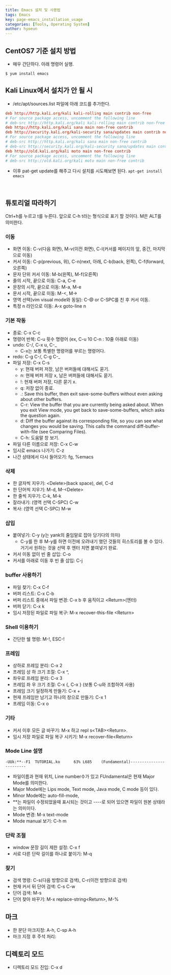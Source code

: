 ```yaml
---
title: Emacs 설치 및 사용법
tags: Emacs
key: page-emacs_installation_usage
categories: [Tools, Operating System]
author: hyoeun
---
```


## CentOS7 기준 설치 방법
* 매우 간단하다. 아래 명령어 실행.
```console
$ yum install emacs
```

## Kali Linux에서 설치가 안 될 시
* /etc/apt/sources.list 파일에 아래 코드를 추가한다.
```conf
deb http://http.kali.org/kali kali-rolling main contrib non-free
# For source package access, uncomment the following line
# deb-src http://http.kali.org/kali kali-rolling main contrib non-free
deb http://http.kali.org/kali sana main non-free contrib
deb http://security.kali.org/kali-security sana/updates main contrib non-free
# For source package access, uncomment the following line
# deb-src http://http.kali.org/kali sana main non-free contrib
# deb-src http://security.kali.org/kali-security sana/updates main contrib non-free
deb http://old.kali.org/kali moto main non-free contrib
# For source package access, uncomment the following line
# deb-src http://old.kali.org/kali moto main non-free contrib
```
* 이후 pat-get update를 해주고 다시 설치를 시도해보면 된다. ```apt-get install emacs```

<br>

## 튜토리얼 따라하기
Ctrl+h를 누르고 t를 누른다. 앞으로 C-h t라는 형식으로 표기 할 것이다.
M은 ALT를 의미한다.

### 이동
* 화면 이동: C-v(다음 화면), M-v(이전 화면), C-l(커서를 페이지의 앞, 중간, 마지막으로 이동)
* 커서 이동: C-p(previous, 위), C-n(next, 아래, C-b(back, 왼쪽), C-f(forward, 오른쪽)
* 문자 단위 커서 이동: M-b(왼쪽), M-f(오른쪽)
* 줄의 시작, 끝으로 이동: C-a, C-e
* 문장의 시작, 끝으로 이동: M-a, M-e
* 문서 시작, 끝으로 이동: M-<, M->
* 영역 선택(vim visual mode와 동일): C-@ or C-SPC를 친 후 커서 이동.
* 특정 n 라인으로 이동: A-x goto-line n

### 기본 작동
* 종료: C-x C-c
* 명령어 반복: C-u 횟수 명령어 (ex, C-u 10 C-n : 10줄 아래로 이동)
* undo: C-/, C-x u, C-_
  * C-x는 보통 특별한 명령어를 부르는 명령어다.
* redo: C-g C-/, C-g C-_
* 파일 저장: C-x C-s
  * y: 현재 버퍼 저장, 남은 버퍼들에 대해서도 묻기. 
  * n: 현재 버퍼 저장 x, 남은 버퍼들에 대해서도 묻기.
  * !: 현재 버퍼 저장, 다른 묻기 x. 
  * q: 저장 없이 종료. 
  * .: Save this buffer, then exit save-some-buffers without even asking about other buffers. 
  * C-r: View the buffer that you are currently being asked about. When you exit View mode, you get back to save-some-buffers, which asks the question again. 
  * d: Diff the buffer against its corresponding file, so you can see what changes you would be saving. This calls the command diff-buffer-with-file (see Comparing Files). 
  * C-h: 도움말 창 보기.
* 파일 다른 이름으로 저장: C-x C-w
* 임시로 emacs 나가기: C-z
* 나간 상태에서 다시 들어오기: fg, %emacs

### 삭제

* 한 글자씩 지우기: \<Delete\>(back space), del, C-d
* 한 단어씩 지우기: M-d, M-\<Delete\>
* 한 줄씩 지우기: C-k, M-k
* 잘라내기: (영역 선택 C-SPC) C-w
* 복사: (영역 선택 C-SPC) M-w

### 삽입

* 붙여넣기: C-y (y는 yank의 줄임말로 잡아 당기다의 의미)
  * C-y를 한 후 M-y를 하면 이전에 오려내기 했던 것들의 히스토리를 볼 수 있다. 거기서 원하는 것을 선택 후 엔터 치면 붙여넣기 완료.
* 커서 이동 없이 빈 줄 삽입: C-o
* 커서를 아래로 이동 후 빈 줄 삽입: C-j

### buffer 사용하기

* 파일 찾기: C-x C-f
* 버퍼 리스트: C-x C-b
* 버퍼 리스트 중에서 파일 변경: C-x b 후 움직이고 \<Return\>(엔터)
* 버퍼 닫기: C-x k
* 임시 저장된 파일로 파일 복구: M-x recover-this-file \<Return\>

### Shell 이용하기

* 간단한 쉘 명령: M-!, ESC-!

### 프레임

* 상하로 프레임 분리: C-x 2
* 프레임 상 하 크기 조절: C-x ^, 
* 좌우로 프레임 분리: C-x 3
* 프레임 좌 우 크기 조절: C-x \{, C-x \} (보통 C-u와 조합하여 사용)
* 프레임 크기 일정하게 만들기: C-x +
* 현재 프레임만 남기고 하나의 창으로 만들기: C-x 1
* 프레임 이동: C-x o

### 기타

* 커서 이후 모든 글 바꾸기: M-x 하고 repl s\<TAB\>\<Return\>.
* 임시 저장 파일로 파일 복구 시키기: M-x recover-file\<Return\>

### Mode Line 설명

```-UUk:**--F1  TUTORIAL.ko      63% L685    (Fundamental)------------------------```

* 파일이름과 현재 위치, Line number수가 있고 FUndamental은 현재 Major Mode를 의미한다.
* Major Mode에는 Lips mode, Text mode, Java mode, C mode 등이 있다.
* Minor Mode에는 auto-fill-mode,  
* **는 파일이 수정되었을때 표시되는 것이고 ----로 되어 있으면 파일이 원본 상태라는 의미이다.
* Mode 변경: M-x text-mode<Return>
* Mode manual 보기: C-h m

### 단락 조절

* window 문장 길이 제한 설정: C-x f
* 서로 다른 단락 길이를 하나로 붙이기: M-q

### 찾기

* 검색 명령: C-s(다음 방향으로 검색), C-r(이전 방향으로 검색)
* 현재 커서 뒤 단어 검색: C-s C-w
* 단어 검색: M-s
* 단어 찾아 바꾸기: M-x replace-string\<Return>, M-% 

## 마크

* 한 문단 마크지정: A-h, C-sp A-h
* 마크 지정 후 주석 처리: 

## 디렉토리 모드

* 디렉토리 모드 진입: C-x d
